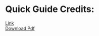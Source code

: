 
# Quick Guide Credits: 

[Link](https://www.tutorialspoint.com/dbms/index.htm)\
[Download Pdf](https://github.com/sumitsojha88/Placement-Preparation/blob/main/DBMS/DBMS%20Quick%20Guide/dbms_tutorial.pdf)
